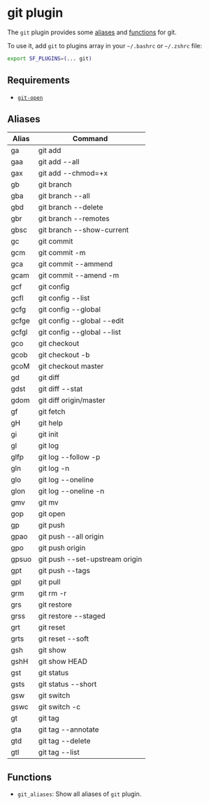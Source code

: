 # git plugin

The `git` plugin provides some [aliases](#aliases) and [functions](#functions) for git.

To use it, add `git` to plugins array in your `~/.bashrc` or `~/.zshrc` file:

```sh
export SF_PLUGINS=(... git)
```

## Requirements

- [`git-open`](https://github.com/paulirish/git-open#installation)

## Aliases

| Alias | Command                        |
| ----- | ------------------------------ |
| ga    | git add                        |
| gaa   | git add --all                  |
| gax   | git add --chmod=+x             |
| gb    | git branch                     |
| gba   | git branch --all               |
| gbd   | git branch --delete            |
| gbr   | git branch --remotes           |
| gbsc  | git branch --show-current      |
| gc    | git commit                     |
| gcm   | git commit -m                  |
| gca   | git commit --ammend            |
| gcam  | git commit --amend -m          |
| gcf   | git config                     |
| gcfl  | git config --list              |
| gcfg  | git config --global            |
| gcfge | git config --global --edit     |
| gcfgl | git config --global --list     |
| gco   | git checkout                   |
| gcob  | git checkout -b                |
| gcoM  | git checkout master            |
| gd    | git diff                       |
| gdst  | git diff --stat                |
| gdom  | git diff origin/master         |
| gf    | git fetch                      |
| gH    | git help                       |
| gi    | git init                       |
| gl    | git log                        |
| glfp  | git log --follow -p            |
| gln   | git log -n                     |
| glo   | git log --oneline              |
| glon  | git log --oneline -n           |
| gmv   | git mv                         |
| gop   | git open                       |
| gp    | git push                       |
| gpao  | git push --all origin          |
| gpo   | git push origin                |
| gpsuo | git push --set-upstream origin |
| gpt   | git push --tags                |
| gpl   | git pull                       |
| grm   | git rm -r                      |
| grs   | git restore                    |
| grss  | git restore --staged           |
| grt   | git reset                      |
| grts  | git reset --soft               |
| gsh   | git show                       |
| gshH  | git show HEAD                  |
| gst   | git status                     |
| gsts  | git status --short             |
| gsw   | git switch                     |
| gswc  | git switch -c                  |
| gt    | git tag                        |
| gta   | git tag --annotate             |
| gtd   | git tag --delete               |
| gtl   | git tag --list                 |

## Functions

- `git_aliases`: Show all aliases of `git` plugin.
